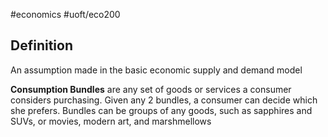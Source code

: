#economics 
#uoft/eco200

## Definition
An assumption made in the basic economic supply and demand model

**Consumption Bundles** are any set of goods or services a consumer considers purchasing.  Given any 2 bundles, a consumer can decide which she prefers. Bundles can be groups of any goods, such as sapphires and SUVs, or movies, modern art, and marshmellows